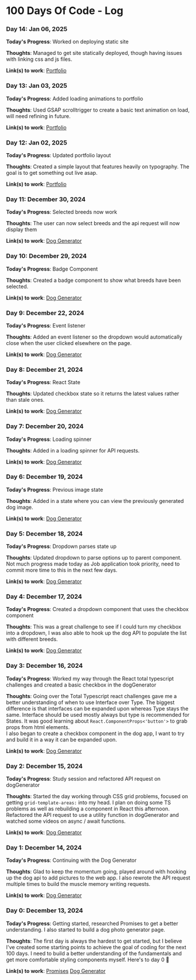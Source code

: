 # 100 Days Of Code - Log

### Day 14: Jan 06, 2025

**Today's Progress**: Worked on deploying static site

**Thoughts**: Managed to get site statically deployed, though having issues with linking css and js files.

**Link(s) to work**: [Portfolio](https://github.com/charlehs/portfolio)

### Day 13: Jan 03, 2025

**Today's Progress**: Added loading animations to portfolio

**Thoughts**: Used GSAP scrolltrigger to create a basic text animation on load, will need refining in future.

**Link(s) to work**: [Portfolio](https://github.com/charlehs/portfolio)

### Day 12: Jan 02, 2025

**Today's Progress**: Updated portfolio layout

**Thoughts**: Created a simple layout that features heavily on typography. The goal is to get something out live asap.

**Link(s) to work**: [Portfolio](https://github.com/charlehs/portfolio)

### Day 11: December 30, 2024

**Today's Progress**: Selected breeds now work

**Thoughts**: The user can now select breeds and the api request will now display them

**Link(s) to work**: [Dog Generator](https://github.com/charlehs/dogGenerator)

### Day 10: December 29, 2024

**Today's Progress**: Badge Component

**Thoughts**: Created a badge component to show what breeds have been selected.

**Link(s) to work**: [Dog Generator](https://github.com/charlehs/dogGenerator)

### Day 9: December 22, 2024

**Today's Progress**: Event listener

**Thoughts**: Added an event listener so the dropdown would automatically close when the user clicked elsewhere on the page.

**Link(s) to work**: [Dog Generator](https://github.com/charlehs/dogGenerator)

### Day 8: December 21, 2024

**Today's Progress**: React State

**Thoughts**: Updated checkbox state so it returns the latest values rather than stale ones.

**Link(s) to work**: [Dog Generator](https://github.com/charlehs/dogGenerator)

### Day 7: December 20, 2024

**Today's Progress**: Loading spinner

**Thoughts**: Added in a loading spinner for API requests.

**Link(s) to work**: [Dog Generator](https://github.com/charlehs/dogGenerator)

### Day 6: December 19, 2024

**Today's Progress**: Previous image state

**Thoughts**: Added in a state where you can view the previously generated dog image.

**Link(s) to work**: [Dog Generator](https://github.com/charlehs/dogGenerator)

### Day 5: December 18, 2024

**Today's Progress**: Dropdown parses state up

**Thoughts**: Updated dropdown to parse options up to parent component. Not much progress made today as Job application took priority, need to commit more time to this in the next few days.

**Link(s) to work**: [Dog Generator](https://github.com/charlehs/dogGenerator)

### Day 4: December 17, 2024

**Today's Progress**: Created a dropdown component that uses the checkbox component

**Thoughts**: This was a great challenge to see if I could turn my checkbox into a dropdown, I was also able to hook up the dog API to populate the list with different breeds.

**Link(s) to work**: [Dog Generator](https://github.com/charlehs/dogGenerator)

### Day 3: December 16, 2024

**Today's Progress**: Worked my way through the React total typescript challenges and created a basic checkbox in the dogGenerator

**Thoughts**: Going over the Total Typescript react challenges gave me a better understanding of when to use Interface over Type. The biggest difference is that interfaces can be expanded upon whereas Type stays the same. Interface should be used mostly always but type is recommended for States. It was good learning about `React.ComponentProps<'button'>` to grab props from html elements.
<br/>
I also began to create a checkbox component in the dog app, I want to try and build it in a way it can be expanded upon.

**Link(s) to work**: [Dog Generator](https://github.com/charlehs/dogGenerator)

### Day 2: December 15, 2024

**Today's Progress**: Study session and refactored API request on dogGenerator

**Thoughts**: Started the day working through CSS grid problems, focused on getting `grid-template-areas:` into my head. I plan on doing some TS problems as well as rebuilding a component in React this afternoon.
<br/>
Refactored the API request to use a utility function in dogGenerator and watched some videos on async / await functions.

**Link(s) to work**: [Dog Generator](https://github.com/charlehs/dogGenerator)

### Day 1: December 14, 2024

**Today's Progress**: Continuing with the Dog Generator

**Thoughts**: Glad to keep the momentum going, played around with hooking up the dog api to add pictures to the web app. I also rewrote the API request multiple times to build the muscle memory writing requests.

**Link(s) to work**: [Dog Generator](https://github.com/charlehs/dogGenerator)

### Day 0: December 13, 2024

**Today's Progress**: Getting started, researched Promises to get a better understanding. I also started to build a dog photo generator page.

**Thoughts**: The first day is always the hardest to get started, but I believe I've created some starting points to achieve the goal of coding for the next 100 days.
I need to build a better understanding of the fundamentals and get more comfortable styling components myself. Here's to day 0 🍻

**Link(s) to work**: [Promises](https://github.com/charlehs/Fundamentals/blob/main/script.js) [Dog Generator](https://github.com/charlehs/dogGenerator)
